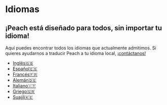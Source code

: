 # Idiomas
## ¡Peach está diseñado para todos, sin importar tu idioma!

Aquí puedes encontrar todos los idiomas que actualmente admitimos.
Si quieres ayudarnos a traducir Peach a tu idioma local, ¡[contáctanos!](mailto:hello@peachbitcoin.com)

<ul>
  <li><a href="/">Inglés🇬🇧</a></li>
  <li><a href="/es">Español🇪🇸</a></li>
  <li><a href="/fr">Francés🇫🇷</a></li>
  <li><a href="/de">Alemán🇩🇪</a></li>
  <li><a href="/it">Italiano🇮🇹</a></li>
  <li><a href="/el">Griego🇬🇷</a></li>
  <li><a href="/sw">Suajili🇰🇪</a></li>
</ul>
